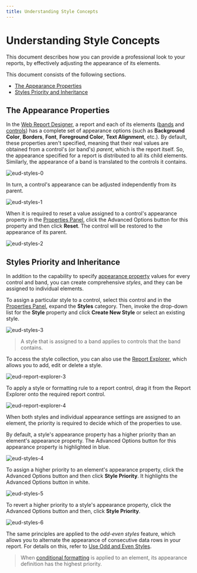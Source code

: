 ```yaml
---
title: Understanding Style Concepts
---
```

# Understanding Style Concepts
This document describes how you can provide a professional look to your reports, by effectively adjusting the appearance of its elements.

This document consists of the following sections.
* [The Appearance Properties](#properties)
* [Styles Priority and Inheritance](#inheritance)

## <a name="properties"/>The Appearance Properties
In the [Web Report Designer](../../../report-designer.md), a report and each of its elements ([bands](../../report-elements/report-bands.md) and [controls](../../report-elements/report-controls.md)) has a complete set of appearance options (such as **Background Color**, **Borders**, **Font**, **Foreground Color**, **Text Alignment**, etc.). By default, these properties aren't specified, meaning that their real values are obtained from a control's (or band's) _parent_, which is the report itself. So, the appearance specified for a report is distributed to all its child elements. Similarly, the appearance of a band is translated to the controls it contains.

![eud-styles-0](../../../../images/img120191.png)

In turn, a control's appearance can be adjusted independently from its parent.

![eud-styles-1](../../../../images/img120192.png)

When it is required to reset a value assigned to a control's appearance property in the [Properties Panel](../../interface-elements/properties-panel.md), click the Advanced Options button for this property and then click **Reset**. The control will be restored to the appearance of its parent.

![eud-styles-2](../../../../images/img120193.png)

## <a name="inheritance"/>Styles Priority and Inheritance
In addition to the capability to specify [appearance property](#properties) values for every control and band, you can create comprehensive _styles_, and they can be assigned to individual elements.

To assign a particular style to a control, select this control and in the [Properties Panel](../../interface-elements/properties-panel.md), expand the **Styles** category. Then, invoke the drop-down list for the **Style** property and click **Create New Style** or select an existing style.

![eud-styles-3](../../../../images/img120194.png)

> A style that is assigned to a band applies to controls that the band contains.

To access the style collection, you can also use the [Report Explorer](../../interface-elements/report-explorer.md), which allows you to add, edit or delete a style.

![eud-report-explorer-3](../../../../images/img120129.png)

To apply a style or formatting rule to a report control, drag it from the Report Explorer onto the required report control.

![eud-report-explorer-4](../../../../images/img120130.png)

When both styles and individual appearance settings are assigned to an element, the priority is required to decide which of the properties to use.

By default, a style's appearance property has a higher priority than an element's appearance property. The Advanced Options button for this appearance property is highlighted in blue.

![eud-styles-4](../../../../images/img120195.png)

To assign a higher priority to an element's appearance property, click the Advanced Options button and then click **Style Priority**. It highlights the Advanced Options button in white.

![eud-styles-5](../../../../images/img120196.png)

To revert a higher priority to a style's appearance property, click the Advanced Options button and then, click **Style Priority**.

![eud-styles-6](../../../../images/img120197.png)

The same principles are applied to the _odd-even styles_ feature, which allows you to alternate the appearance of consecutive data rows in your report. For details on this, refer to [Use Odd and Even Styles](use-odd-and-even-styles.md).

> When [conditional formatting](conditionally-change-a-controls-appearance.md) is applied to an element, its appearance definition has the highest priority.